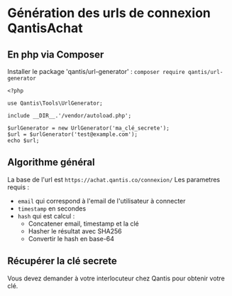 # Génération des urls de connexion QantisAchat

## En php via Composer

Installer le package 'qantis/url-generator' : `composer require qantis/url-generator`

```
<?php

use Qantis\Tools\UrlGenerator;

include __DIR__.'/vendor/autoload.php';

$urlGenerator = new UrlGenerator('ma_clé_secrete');
$url = $urlGenerator('test@example.com');
echo $url;
```

## Algorithme général
La base de l'url est `https://achat.qantis.co/connexion/`
Les parametres requis : 
- `email` qui correspond à l'email de l'utilisateur à connecter
- `timestamp` en secondes
- `hash` qui est calcul : 
  - Concatener email, timestamp et la clé
  - Hasher le résultat avec SHA256
  - Convertir le hash en base-64
  
## Récupérer la clé secrete
Vous devez demander à votre interlocuteur chez Qantis pour obtenir votre clé.
